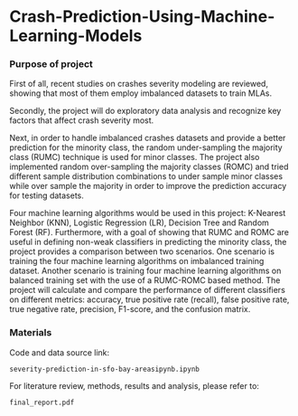 # Crash-Prediction-Using-Machine-Learning-Models

### Purpose of project
First of all, recent studies on crashes severity modeling are reviewed, showing that most of them employ imbalanced datasets to train MLAs. 

Secondly, the project will do exploratory data analysis and recognize key factors that affect crash severity most. 

Next, in order to handle imbalanced crashes datasets and provide a better prediction for the minority class, the random under-sampling the majority class (RUMC) technique is used for minor classes. The project also implemented random over-sampling the majority classes (ROMC) and tried different sample distribution combinations to under sample minor classes while over sample the majority in order to improve the prediction accuracy for testing datasets. 

Four machine learning algorithms would be used in this project: K-Nearest Neighbor (KNN), Logistic Regression (LR), Decision Tree and Random Forest (RF). Furthermore, with a goal of showing that RUMC and ROMC are useful in defining non-weak classifiers in predicting the minority class, the project provides a comparison between two scenarios. One scenario is training the four machine learning algorithms on imbalanced training dataset. Another scenario is training four machine learning algorithms on balanced training set with the use of a RUMC-ROMC based method. The project will calculate and compare the performance of different classifiers on different metrics: accuracy, true positive rate (recall), false positive rate, true negative rate, precision, F1-score, and the confusion matrix.

### Materials
Code and data source link:
```
severity-prediction-in-sfo-bay-areasipynb.ipynb
```

For literature review, methods, results and analysis, please refer to:
```
final_report.pdf
```
